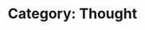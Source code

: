 ---
layout: archive
title: "Category: Thought"
category: Thought
permalink: /categories/thought/
--- 